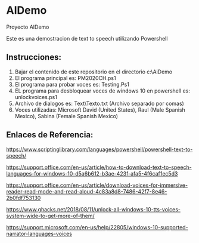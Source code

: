 # AIDemo
Proyecto AIDemo

Este es una demostracion de text to speech utilizando Powershell

## Instrucciones:
1) Bajar el contenido de este repositorio en el directorio c:\AiDemo
2) El programa principal es: PM2020CH.ps1
3) El programa para probar voces es: Testing.Ps1
4) EL programa para desbloquear voces de windows 10 en powershell es: unlockvoices.ps1 
5) Archivo de dialogos es: Text\Texto.txt (Archivo separado por comas)
6) Voces utilizadas: Microsoft David (United States), Raul (Male Spanish Mexico), Sabina (Female Spanish Mexico)

## Enlaces de Referencia:

https://www.scriptinglibrary.com/languages/powershell/powershell-text-to-speech/

https://support.office.com/en-us/article/how-to-download-text-to-speech-languages-for-windows-10-d5a6b612-b3ae-423f-afa5-4f6caf1ec5d3

https://support.office.com/en-us/article/download-voices-for-immersive-reader-read-mode-and-read-aloud-4c83a8d8-7486-42f7-8e46-2b0fdf753130

https://www.ghacks.net/2018/08/11/unlock-all-windows-10-tts-voices-system-wide-to-get-more-of-them/

https://support.microsoft.com/en-us/help/22805/windows-10-supported-narrator-languages-voices
